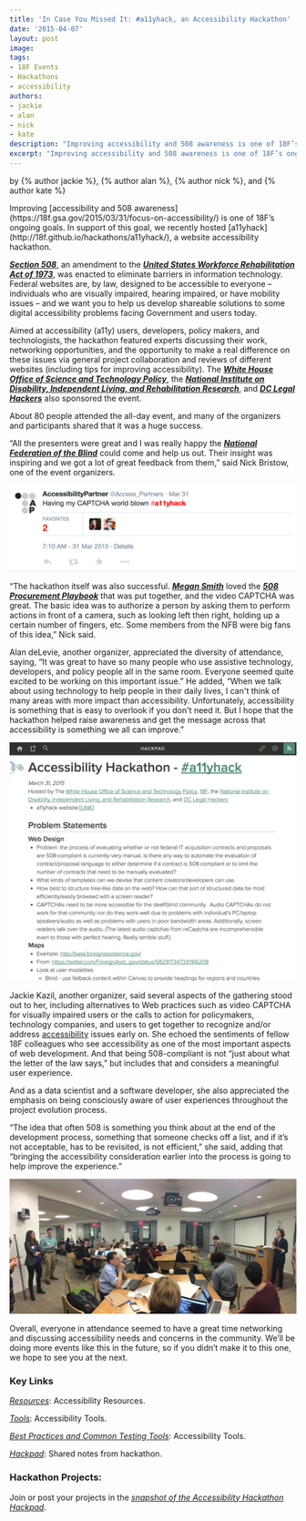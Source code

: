 ```yaml
---
title: 'In Case You Missed It: #a11yhack, an Accessibility Hackathon'
date: '2015-04-07'
layout: post
image: 
tags:
- 18F Events
- Hackathons
- accessibility
authors: 
- jackie
- alan
- nick
- kate
description: "Improving accessibility and 508 awareness is one of 18F’s ongoing goals. In support of this goal, we recently hosted a11yhack, a website accessibility hackathon."
excerpt: "Improving accessibility and 508 awareness is one of 18F’s ongoing goals. In support of this goal, we recently hosted a11yhack, a website accessibility hackathon."
---
```

<p class="authors">
    by {% author jackie %}, {% author alan %}, {% author nick %}, and {% author kate %}
</p>
Improving [accessibility and 508
awareness](https://18f.gsa.gov/2015/03/31/focus-on-accessibility/) is
one of 18F’s ongoing goals. In support of this goal, we recently hosted
[a11yhack](http://18f.github.io/hackathons/a11yhack/), a website accessibility 
hackathon.

[***Section 508***](http://www.section508.gov/), an amendment to the
[***United States Workforce Rehabilitation Act of
1973***](http://www.dol.gov/dol/topic/disability/laws.htm), was enacted
to eliminate barriers in information technology. Federal websites are,
by law, designed to be accessible to everyone – individuals who are
visually impaired, hearing impaired, or have mobility issues – and we
want you to help us develop shareable solutions to some digital
accessibility problems facing Government and users today.

Aimed at accessibility (a11y) users, developers, policy makers, and
technologists, the hackathon featured experts discussing their work,
networking opportunities, and the opportunity to make a real difference
on these issues via general project collaboration and reviews of
different websites (including tips for improving accessibility). The
[***White House Office of Science and Technology
Policy***](https://www.whitehouse.gov/administration/eop/ostp), the
[***National Institute on Disability, Independent Living, and
Rehabilitation
Research***](http://www2.ed.gov/about/offices/list/osers/nidrr/index.html),
and [***DC Legal Hackers***](http://dclegalhackers.org/) also sponsored
the event.

About 80 people attended the all-day event, and many of the organizers
and participants shared that it was a huge success.

“All the presenters were great and I was really happy the [***National
Federation of the Blind***](https://nfb.org//) could come and help us
out. Their insight was inspiring and we got a lot of great feedback from
them,” said Nick Bristow, one of the event organizers.

![](/assets/blog/a11yhack/a11ytweet1.png)

“The hackathon itself was also successful. [***Megan
Smith***](https://www.whitehouse.gov/administration/eop/ostp/about/leadershipstaff/smith)
loved the [***508 Procurement
Playbook***](https://18f.github.io/508-procurement-playbook/) that was
put together, and the video CAPTCHA was great. The basic idea was to
authorize a person by asking them to perform actions in front of a
camera, such as looking left then right, holding up a certain number of
fingers, etc. Some members from the NFB were big fans of this idea,”
Nick said.

Alan deLevie, another organizer, appreciated the diversity of
attendance, saying, “It was great to have so many people who use
assistive technology, developers, and policy people all in the same
room. Everyone seemed quite excited to be working on this important
issue.” He added, “When we talk about using technology to help people in
their daily lives, I can't think of many areas with more impact than
accessibility. Unfortunately, accessibility is something that is easy to
overlook if you don't need it. But I hope that the hackathon helped
raise awareness and get the message across that accessibility is
something we all can improve.”

[![The hackpad, we've archived this as a markdown file on the hackathon's website](/assets/blog/a11yhack/hackpad.png)](http://18f.github.io/hackathons/a11yhack/hackpad-snapshot/)

Jackie Kazil, another organizer, said several aspects of the gathering
stood out to her, including alternatives to Web practices such as video
CAPTCHA for visually impaired users or the calls to action for
policymakers, technology companies, and users to get together to
recognize and/or address
[accessibility](http://18f.github.io/accessibility/) issues early
on. She echoed the sentiments of fellow 18F colleagues who see
accessibility as one of the most important aspects of web development.
And that being 508-compliant is not “just about what the letter of the
law says,” but includes that and considers a meaningful user experience.

And as a data scientist and a software developer, she also appreciated
the emphasis on being consciously aware of user experiences throughout
the project evolution process.

“The idea that often 508 is something you think about at the end of the
development process, something that someone checks off a list, and if
it’s not acceptable, has to be revisited, is not efficient,” she said,
adding that “bringing the accessibility consideration earlier into the
process is going to help improve the experience.”

![The crowd at a11yhack](/assets/blog/a11yhack/a11yhack.jpg)

Overall, everyone in attendance seemed to have a great time networking
and discussing accessibility needs and concerns in the community. We’ll
be doing more events like this in the future, so if you didn’t make it
to this one, we hope to see you at the next.

### Key Links

[*Resources*](http://18f.github.io/hackathons/a11yhack/resources):
Accessibility Resources.

[*Tools*](http://18f.github.io/hackathons/a11yhack/tools): Accessibility
Tools.

[*Best Practices and Common Testing
Tools*](http://buyaccessible.gov/content/best-practice-library):
Accessibility Tools.

[*Hackpad*](https://hackpad.com/Accessibility-Hackathon-a11yhack-FSW5lFX53LP):
Shared notes from hackathon.

### Hackathon Projects:

Join or post your projects in the [*snapshot of the Accessibility
Hackathon
Hackpad*](http://18f.github.io/hackathons/a11yhack/hackpad-snapshot/).
